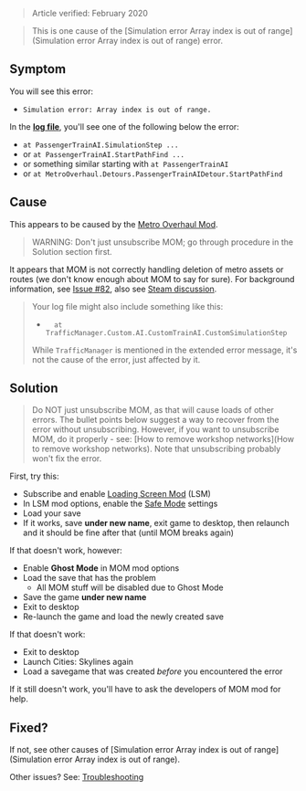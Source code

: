 > Article verified: February 2020

> This is one cause of the [Simulation error Array index is out of range](Simulation error Array index is out of range) error.

## Symptom

You will see this error:

* `Simulation error: Array index is out of range.`

In the [**log file**](./Share-your-Cities-Skylines-log-file), you'll see one of the following below the error:

* `at PassengerTrainAI.SimulationStep ...`
* or `at PassengerTrainAI.StartPathFind ...`
* or something similar starting with `at PassengerTrainAI`
* or `at MetroOverhaul.Detours.PassengerTrainAIDetour.StartPathFind`

## Cause

This appears to be caused by the [Metro Overhaul Mod](https://steamcommunity.com/sharedfiles/filedetails/?id=816260433).

> WARNING: Don't just unsubscribe MOM; go through procedure in the Solution section first.

It appears that MOM is not correctly handling deletion of metro assets or routes (we don't know enough about MOM to say for sure). For background information, see [Issue #82](https://github.com/krzychu124/Cities-Skylines-Traffic-Manager-President-Edition/issues/82), also see [Steam discussion](https://steamcommunity.com/app/255710/discussions/0/1750147885670168992/).

> Your log file might also include something like this:
>  
> * `  at TrafficManager.Custom.AI.CustomTrainAI.CustomSimulationStep`
>  
> While `TrafficManager` is mentioned in the extended error message, it's not the cause of the error, just affected by it.

## Solution

> Do NOT just unsubscribe MOM, as that will cause loads of other errors. The bullet points below suggest a way to recover from the error without unsubscribing. However, if you want to unsubscribe MOM, do it properly - see: [How to remove workshop networks](How to remove workshop networks). Note that unsubscribing probably won't fix the error.

First, try this:

* Subscribe and enable [Loading Screen Mod](https://steamcommunity.com/sharedfiles/filedetails/?id=667342976) (LSM)
* In LSM mod options, enable the [Safe Mode](https://steamcommunity.com/workshop/filedetails/discussion/667342976/1626286205707786286/) settings
* Load your save
* If it works, save **under new name**, exit game to desktop, then relaunch and it should be fine after that (until MOM breaks again)

If that doesn't work, however:

* Enable **Ghost Mode** in MOM mod options
* Load the save that has the problem
    * All MOM stuff will be disabled due to Ghost Mode
* Save the game **under new name**
* Exit to desktop
* Re-launch the game and load the newly created save

If that doesn't work:

* Exit to desktop
* Launch Cities: Skylines again
* Load a savegame that was created _before_ you encountered the error

If it still doesn't work, you'll have to ask the developers of MOM mod for help.

## Fixed?

If not, see other causes of [Simulation error Array index is out of range](Simulation error Array index is out of range).

Other issues? See: [Troubleshooting](Troubleshooting)